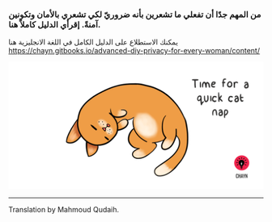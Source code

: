 ### من المهم جدًا أن تفعلي ما تشعرين بأنه ضروريّ لكي تشعري بالأمان وتكونين آمنةً. إقرأي الدليل كاملاً هنا.

يمكنك الاستطلاع على الدليل الكامل في اللغة الانجليزية هنا
<br>
 https://chayn.gitbooks.io/advanced-diy-privacy-for-every-woman/content/ 


![](assets/Cat-nap--medium.gif)

---

Translation by Mahmoud Qudaih.

